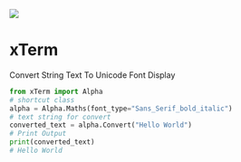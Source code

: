 ![](https://avatars.githubusercontent.com/u/180863253?s=128)
# xTerm

Convert String Text To Unicode Font Display

```python
from xTerm import Alpha
# shortcut class
alpha = Alpha.Maths(font_type="Sans_Serif_bold_italic")
# text string for convert
converted_text = alpha.Convert("Hello World")
# Print Output
print(converted_text)
# Hello World
```

